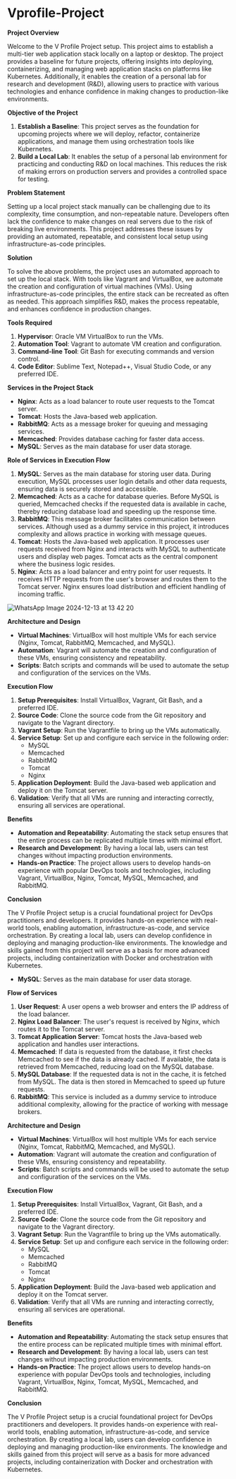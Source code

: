 # Vprofile-Project

**Project Overview**

Welcome to the V Profile Project setup. This project aims to establish a multi-tier web application stack locally on a laptop or desktop. The project provides a baseline for future projects, offering insights into deploying, containerizing, and managing web application stacks on platforms like Kubernetes. Additionally, it enables the creation of a personal lab for research and development (R&D), allowing users to practice with various technologies and enhance confidence in making changes to production-like environments.

**Objective of the Project**

1. **Establish a Baseline**: This project serves as the foundation for upcoming projects where we will deploy, refactor, containerize applications, and manage them using orchestration tools like Kubernetes.
2. **Build a Local Lab**: It enables the setup of a personal lab environment for practicing and conducting R&D on local machines. This reduces the risk of making errors on production servers and provides a controlled space for testing.

**Problem Statement**

Setting up a local project stack manually can be challenging due to its complexity, time consumption, and non-repeatable nature. Developers often lack the confidence to make changes on real servers due to the risk of breaking live environments. This project addresses these issues by providing an automated, repeatable, and consistent local setup using infrastructure-as-code principles.

**Solution**

To solve the above problems, the project uses an automated approach to set up the local stack. With tools like Vagrant and VirtualBox, we automate the creation and configuration of virtual machines (VMs). Using infrastructure-as-code principles, the entire stack can be recreated as often as needed. This approach simplifies R&D, makes the process repeatable, and enhances confidence in production changes.


**Tools Required**

1. **Hypervisor**: Oracle VM VirtualBox to run the VMs.
2. **Automation Tool**: Vagrant to automate VM creation and configuration.
3. **Command-line Tool**: Git Bash for executing commands and version control.
4. **Code Editor**: Sublime Text, Notepad++, Visual Studio Code, or any preferred IDE.

**Services in the Project Stack**

- **Nginx**: Acts as a load balancer to route user requests to the Tomcat server.
- **Tomcat**: Hosts the Java-based web application.
- **RabbitMQ**: Acts as a message broker for queuing and messaging services.
- **Memcached**: Provides database caching for faster data access.
- **MySQL**: Serves as the main database for user data storage.

**Role of Services in Execution Flow**

1. **MySQL**: Serves as the main database for storing user data. During execution, MySQL processes user login details and other data requests, ensuring data is securely stored and accessible.
2. **Memcached**: Acts as a cache for database queries. Before MySQL is queried, Memcached checks if the requested data is available in cache, thereby reducing database load and speeding up the response time.
3. **RabbitMQ**: This message broker facilitates communication between services. Although used as a dummy service in this project, it introduces complexity and allows practice in working with message queues.
4. **Tomcat**: Hosts the Java-based web application. It processes user requests received from Nginx and interacts with MySQL to authenticate users and display web pages. Tomcat acts as the central component where the business logic resides.
5. **Nginx**: Acts as a load balancer and entry point for user requests. It receives HTTP requests from the user's browser and routes them to the Tomcat server. Nginx ensures load distribution and efficient handling of incoming traffic.


![WhatsApp Image 2024-12-13 at 13 42 20](https://github.com/user-attachments/assets/e7196848-b93f-4c4d-84a2-fefef809be6d)

**Architecture and Design**

- **Virtual Machines**: VirtualBox will host multiple VMs for each service (Nginx, Tomcat, RabbitMQ, Memcached, and MySQL).
- **Automation**: Vagrant will automate the creation and configuration of these VMs, ensuring consistency and repeatability.
- **Scripts**: Batch scripts and commands will be used to automate the setup and configuration of the services on the VMs.

**Execution Flow**

1. **Setup Prerequisites**: Install VirtualBox, Vagrant, Git Bash, and a preferred IDE.
2. **Source Code**: Clone the source code from the Git repository and navigate to the Vagrant directory.
3. **Vagrant Setup**: Run the Vagrantfile to bring up the VMs automatically.
4. **Service Setup**: Set up and configure each service in the following order:
   - MySQL
   - Memcached
   - RabbitMQ
   - Tomcat
   - Nginx
5. **Application Deployment**: Build the Java-based web application and deploy it on the Tomcat server.
6. **Validation**: Verify that all VMs are running and interacting correctly, ensuring all services are operational.

**Benefits**

- **Automation and Repeatability**: Automating the stack setup ensures that the entire process can be replicated multiple times with minimal effort.
- **Research and Development**: By having a local lab, users can test changes without impacting production environments.
- **Hands-on Practice**: The project allows users to develop hands-on experience with popular DevOps tools and technologies, including Vagrant, VirtualBox, Nginx, Tomcat, MySQL, Memcached, and RabbitMQ.

**Conclusion**

The V Profile Project setup is a crucial foundational project for DevOps practitioners and developers. It provides hands-on experience with real-world tools, enabling automation, infrastructure-as-code, and service orchestration. By creating a local lab, users can develop confidence in deploying and managing production-like environments. The knowledge and skills gained from this project will serve as a basis for more advanced projects, including containerization with Docker and orchestration with Kubernetes.


- **MySQL**: Serves as the main database for user data storage.

**Flow of Services**

1. **User Request**: A user opens a web browser and enters the IP address of the load balancer.
2. **Nginx Load Balancer**: The user's request is received by Nginx, which routes it to the Tomcat server.
3. **Tomcat Application Server**: Tomcat hosts the Java-based web application and handles user interactions.
4. **Memcached**: If data is requested from the database, it first checks Memcached to see if the data is already cached. If available, the data is retrieved from Memcached, reducing load on the MySQL database.
5. **MySQL Database**: If the requested data is not in the cache, it is fetched from MySQL. The data is then stored in Memcached to speed up future requests.
6. **RabbitMQ**: This service is included as a dummy service to introduce additional complexity, allowing for the practice of working with message brokers.

**Architecture and Design**

- **Virtual Machines**: VirtualBox will host multiple VMs for each service (Nginx, Tomcat, RabbitMQ, Memcached, and MySQL).
- **Automation**: Vagrant will automate the creation and configuration of these VMs, ensuring consistency and repeatability.
- **Scripts**: Batch scripts and commands will be used to automate the setup and configuration of the services on the VMs.

**Execution Flow**

1. **Setup Prerequisites**: Install VirtualBox, Vagrant, Git Bash, and a preferred IDE.
2. **Source Code**: Clone the source code from the Git repository and navigate to the Vagrant directory.
3. **Vagrant Setup**: Run the Vagrantfile to bring up the VMs automatically.
4. **Service Setup**: Set up and configure each service in the following order:
   - MySQL
   - Memcached
   - RabbitMQ
   - Tomcat
   - Nginx
5. **Application Deployment**: Build the Java-based web application and deploy it on the Tomcat server.
6. **Validation**: Verify that all VMs are running and interacting correctly, ensuring all services are operational.

**Benefits**

- **Automation and Repeatability**: Automating the stack setup ensures that the entire process can be replicated multiple times with minimal effort.
- **Research and Development**: By having a local lab, users can test changes without impacting production environments.
- **Hands-on Practice**: The project allows users to develop hands-on experience with popular DevOps tools and technologies, including Vagrant, VirtualBox, Nginx, Tomcat, MySQL, Memcached, and RabbitMQ.

**Conclusion**

The V Profile Project setup is a crucial foundational project for DevOps practitioners and developers. It provides hands-on experience with real-world tools, enabling automation, infrastructure-as-code, and service orchestration. By creating a local lab, users can develop confidence in deploying and managing production-like environments. The knowledge and skills gained from this project will serve as a basis for more advanced projects, including containerization with Docker and orchestration with Kubernetes.

